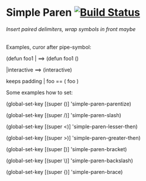 Simple Paren [![Build Status](https://travis-ci.org/andreas-roehler/simple-paren.svg?branch=master)](https://travis-ci.org/andreas-roehler/simple-paren)
===

###### Insert paired delimiters, wrap symbols in front maybe

Examples, curor after pipe-symbol:

(defun foo1 | ==> (defun foo1 () 

|interactive ==> (interactive)

keeps padding
| foo == ( foo ) 


Some examples how to set:

(global-set-key [(super \()] 'simple-paren-parentize)

(global-set-key [(super \/)] 'simple-paren-slash)

(global-set-key [(super \<)] 'simple-paren-lesser-then)

(global-set-key [(super \>)] 'simple-paren-greater-then)

(global-set-key [(super \[)] 'simple-paren-bracket)

(global-set-key [(super \\)] 'simple-paren-backslash)

(global-set-key [(super \{)] 'simple-paren-brace)


